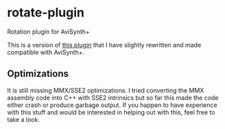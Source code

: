 # rotate-plugin
Rotation plugin for AviSynth+

This is a version of [this plugin](http://www.avisynth.nl/users/fizick/rotate/rotate.html)
that I have slightly rewritten and made compatible with AviSynth+.

## Optimizations
It is still missing MMX/SSE2 optimizations. I tried converting the MMX assembly code
into C++ with SSE2 intrinsics but so far this made the code either crash or produce
garbage output. If you happen to have experience with this stuff and would be
interested in helping out with this, feel free to take a look.